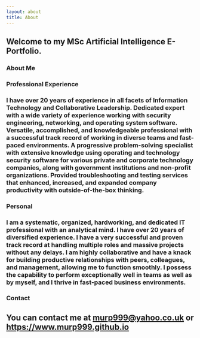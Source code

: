 ```yaml
---
layout: about
title: About
---
```


## Welcome to my MSc Artificial Intelligence E-Portfolio.

### About Me

### Professional Experience

### I have over 20 years of experience in all facets of Information Technology and Collaborative Leadership. Dedicated expert with a wide variety of experience working with security engineering, networking, and operating system software. Versatile, accomplished, and knowledgeable professional with a successful track record of working in diverse teams and fast-paced environments.  A progressive problem-solving specialist with extensive knowledge using operating and technology security software for various private and corporate technology companies, along with government institutions and non-profit organizations. Provided troubleshooting and testing services that enhanced, increased, and expanded company productivity with outside-of-the-box thinking.

### Personal

### I am a systematic, organized, hardworking, and dedicated IT professional with an analytical mind. I have over 20 years of diversified experience. I have a very successful and proven track record at handling multiple roles and massive projects without any delays. I am highly collaborative and have a knack for building productive relationships with peers, colleagues, and management, allowing me to function smoothly. I possess the capability to perform exceptionally well in teams as well as by myself, and I thrive in fast-paced business environments.


### Contact

## You can contact me at murp999@yahoo.co.uk or https://www.murp999.github.io


